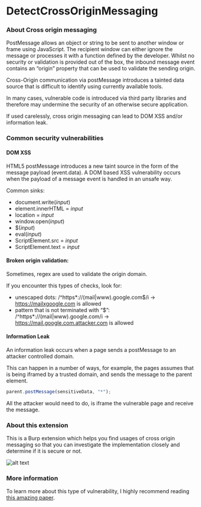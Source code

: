 # DetectCrossOriginMessaging

### About Cross origin messaging

PostMessage allows an object or string to be sent to another window or frame using JavaScript. The recipient window can either ignore the message or processes it with a function defined by the developer. Whilst no security or validation is provided out of the box, the inbound message event contains an “origin” property that can be used to validate the sending origin.

Cross-Origin communication via postMessage introduces a tainted data source that is difficult to identify using currently available tools.

In many cases, vulnerable code is introduced via third party libraries and therefore may undermine the security of an otherwise secure application.

If used carelessly, cross origin messaging can lead to DOM XSS and/or information leak.

### Common security vulnerabilities

#### DOM XSS

HTML5 postMessage introduces a new taint source in the form of the message payload (event.data). A DOM based XSS vulnerability occurs when the payload of a message event is handled in an unsafe way.

Common sinks:
- document.write(*input*)
- element.innerHTML = *input*
- location = *input*
- window.open(*input*)
- $(*input*)
- eval(*input*)
- ScriptElement.src = *input*
- ScriptElement.text = *input*

#### Broken origin validation:

Sometimes, regex are used to validate the origin domain.

If you encounter this types of checks, look for:
- unescaped dots: /^https*:\/\/(mail|www).google.com$/i -> https://mailxgoogle.com is allowed
- pattern that is not terminated with “$”: /^https*:\/\/(mail|www)\.google\.com/i -> https://mail.google.com.attacker.com is allowed

#### Information Leak

An information leak occurs when a page sends a postMessage to an attacker controlled domain.

This can happen in a number of ways, for example, the pages assumes that is being iframed by a trusted domain, and sends the message to the parent element.

```javascript
parent.postMessage(sensitiveData, "*");
```
All the attacker would need to do, is iframe the vulnerable page and receive the message.

### About this extension

This is a Burp extension which helps you find usages of cross origin messaging so that you can investigate the implementation closely and determine if it is secure or not.

![alt text](https://raw.githubusercontent.com/physics-sp/DetectCrossOriginMessaging/master/ejemplo.png)

### More information

To learn more about this type of vulnerability, I highly recommend reading [this amazing paper](https://www.sec-1.com/blog/wp-content/uploads/2016/08/Hunting-postMessage-Vulnerabilities.pdf).



